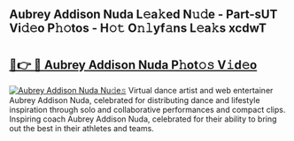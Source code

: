## Aubrey Addison Nuda L𝚎a𝚔ed N𝚞𝚍e - Part-sUT Vi𝚍𝚎o P𝚑𝚘tos - H𝚘𝚝 O𝚗𝚕yf𝚊ns L𝚎a𝚔s xcdwT

# <h2><a href="http://kfdj68.oniu.top/?m=Aubrey+Addison+Nuda">🔗👉 🔴 Aubrey Addison Nuda P𝚑ot𝚘𝚜 V𝚒d𝚎o</a></h2>

[![Aubrey Addison Nuda Nu𝚍e𝚜](https://i.imgur.com/0qMVB7G.gif)](http://kfdj68.oniu.top/?m=Aubrey+Addison+Nuda)
Virtual dance artist and web entertainer Aubrey Addison Nuda, celebrated for distributing dance and lifestyle inspiration through solo and collaborative performances and compact clips. Inspiring coach Aubrey Addison Nuda, celebrated for their ability to bring out the best in their athletes and teams.  
